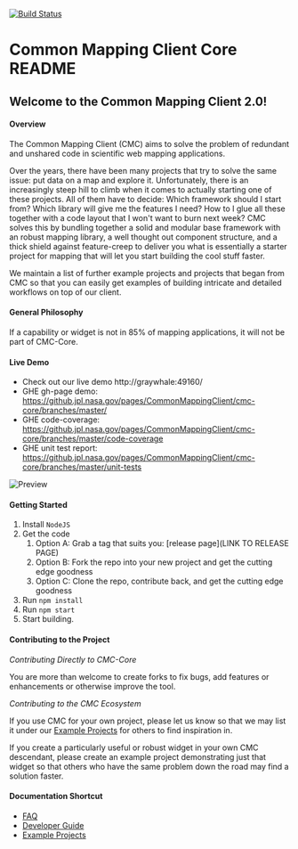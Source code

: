 [![Build Status](https://travis.jpl.nasa.gov/CommonMappingClient/cmc-core.svg?token=kcPVkrUjSKF8FJtoQYEw&branch=master)](https://travis.jpl.nasa.gov/CommonMappingClient/cmc-core)

# Common Mapping Client Core README

## Welcome to the Common Mapping Client 2.0!

#### Overview

The Common Mapping Client (CMC) aims to solve the problem of redundant and unshared
code in scientific web mapping applications.

Over the years, there have been many projects that try to solve the same issue:
put data on a map and explore it. Unfortunately, there is an increasingly steep
hill to climb when it comes to actually starting one of these projects. All of
them have to decide: Which framework should I start from? Which library
will give me the features I need? How to I glue all these together with 
a code layout that I won't want to burn next week? CMC solves this by bundling
together a solid and modular base framework with an robust mapping library,
a well thought out component structure, and a thick shield against feature-creep
to deliver you what is essentially a starter project for mapping that will let
you start building the cool stuff faster.

We maintain a list of further example projects and projects that began from CMC
so that you can easily get examples of building intricate and detailed workflows
on top of our client.

#### General Philosophy

If a capability or widget is not in 85% of mapping applications, it will not be
part of CMC-Core.

#### Live Demo
- Check out our live demo http://graywhale:49160/
- GHE gh-page demo: https://github.jpl.nasa.gov/pages/CommonMappingClient/cmc-core/branches/master/
- GHE code-coverage: https://github.jpl.nasa.gov/pages/CommonMappingClient/cmc-core/branches/master/code-coverage
- GHE unit test report: https://github.jpl.nasa.gov/pages/CommonMappingClient/cmc-core/branches/master/unit-tests

![Preview](https://github.jpl.nasa.gov/CommonMappingClient/cmc-design/blob/master/screenshots/core.png)

#### Getting Started 

1. Install `NodeJS`
2. Get the code
   1. Option A: Grab a tag that suits you: [release page](LINK TO RELEASE PAGE)
   2. Option B: Fork the repo into your new project and get the cutting edge goodness
   3. Option C: Clone the repo, contribute back, and get the cutting edge goodness
3. Run `npm install`
4. Run `npm start`
5. Start building.

#### Contributing to the Project

*Contributing Directly to CMC-Core*

You are more than welcome to create forks to fix bugs, add features or
enhancements or otherwise improve the tool.

*Contributing to the CMC Ecosystem*

If you use CMC for your own project, please let us know so that we may list it
under our [Example Projects](https://podaac-git.jpl.nasa.gov:8443/cmc/cmc-core/blob/master/docs/EXAMPLE_PROJECTS.md) for others to find
inspiration in.

If you create a particularly useful or robust widget in your own CMC descendant,
please create an example project demonstrating just that widget so that others
who have the same problem down the road may find a solution faster.

#### Documentation Shortcut

* [FAQ](https://github.jpl.nasa.gov/CommonMappingClient/cmc-core/blob/master/docs/FAQ.md)
* [Developer Guide](https://github.jpl.nasa.gov/CommonMappingClient/cmc-core/blob/master/docs/DEVELOPER_MANUAL.md)
* [Example Projects](https://github.jpl.nasa.gov/CommonMappingClient/cmc-core/blob/master/docs/EXAMPLE_PROJECTS.md)

